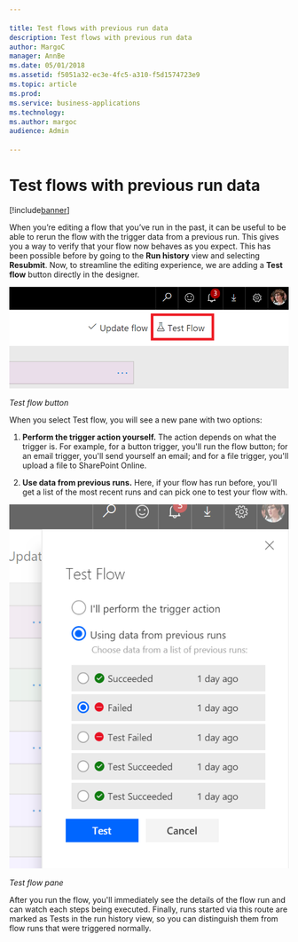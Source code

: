 ```yaml
---

title: Test flows with previous run data
description: Test flows with previous run data
author: MargoC
manager: AnnBe
ms.date: 05/01/2018
ms.assetid: f5051a32-ec3e-4fc5-a310-f5d1574723e9
ms.topic: article
ms.prod: 
ms.service: business-applications
ms.technology: 
ms.author: margoc
audience: Admin

---
```

#  Test flows with previous run data




[!include[banner](../../../includes/banner.md)]

When you’re editing a flow that you’ve run in the past, it can be useful to be
able to rerun the flow with the trigger data from a previous run. This gives you
a way to verify that your flow now behaves as you expect. This has been possible
before by going to the **Run history** view and selecting **Resubmit**. Now, to
streamline the editing experience, we are adding a **Test flow** button directly
in the designer.

![Test flow button](media/test-flows-previous-run-data-1.png "Test flow button")
<!-- Picture 1 -->


*Test flow button*

When you select Test flow, you will see a new pane with two options:

1.  **Perform the trigger action yourself.** The action depends on what the
    trigger is. For example, for a button trigger, you'll run the flow button;
    for an email trigger, you'll send yourself an email; and for a file trigger,
    you'll upload a file to SharePoint Online.

2.  **Use data from previous runs.** Here, if your flow has run before, you'll
    get a list of the most recent runs and can pick one to test your flow with.

![Test flow pane](media/test-flows-previous-run-data-2.png "Test flow pane")
<!-- Picture 2 -->


*Test flow pane*

After you run the flow, you'll immediately see the details of the flow run and
can watch each steps being executed. Finally, runs started via this route are
marked as Tests in the run history view, so you can distinguish them from flow
runs that were triggered normally.
